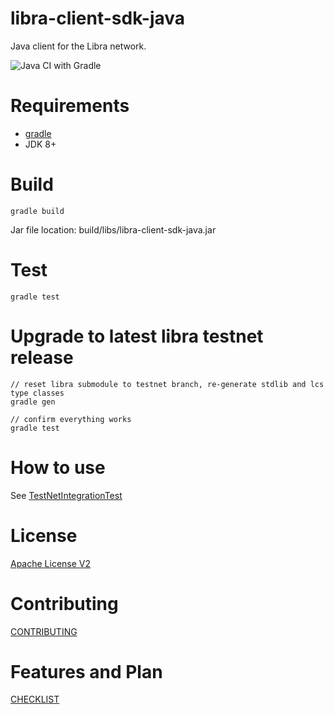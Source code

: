 # libra-client-sdk-java

Java client for the Libra network.

![Java CI with Gradle](https://github.com/libra/libra-client-sdk-java/workflows/Java%20CI%20with%20Gradle/badge.svg)

# Requirements

* [gradle](https://gradle.org/install/)
* JDK 8+

# Build

```
gradle build
```

Jar file location: build/libs/libra-client-sdk-java.jar

# Test

```
gradle test
```

# Upgrade to latest libra testnet release

```
// reset libra submodule to testnet branch, re-generate stdlib and lcs type classes
gradle gen

// confirm everything works
gradle test
```

# How to use

See [TestNetIntegrationTest](../blob/src/test/java/org/libra/librasdk/TestNetIntegrationTest.java)

# License

[Apache License V2](../blob/LICENSE)

# Contributing

[CONTRIBUTING](../blob/CONTRIBUTING.md)

# Features and Plan

[CHECKLIST](../blob/CHECKLIST.md)
